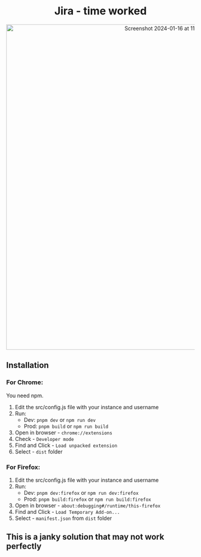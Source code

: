 <div align="center">
<h1>Jira - time worked</h1>
<img width="870" alt="Screenshot 2024-01-16 at 11 17 44 AM" src="https://github.com/birch-jayton/jira-worktime/assets/22551809/baa4b926-9a20-44c5-ad8b-429e3b3f7091">
</div>

## Installation <a name="installation"></a>
### For Chrome: <a name="chrome"></a>

You need npm.

1. Edit the src/config.js file with your instance and username
2. Run:
    - Dev: `pnpm dev` or `npm run dev`
    - Prod: `pnpm build` or `npm run build`
2. Open in browser - `chrome://extensions`
3. Check - `Developer mode`
4. Find and Click - `Load unpacked extension`
5. Select - `dist` folder

### For Firefox: <a name="firefox"></a>

1. Edit the src/config.js file with your instance and username
2. Run:
    - Dev: `pnpm dev:firefox` or `npm run dev:firefox`
    - Prod: `pnpm build:firefox` or `npm run build:firefox`
2. Open in browser - `about:debugging#/runtime/this-firefox`
3. Find and Click - `Load Temporary Add-on...`
4. Select - `manifest.json` from `dist` folder

## This is a janky solution that may not work perfectly 
